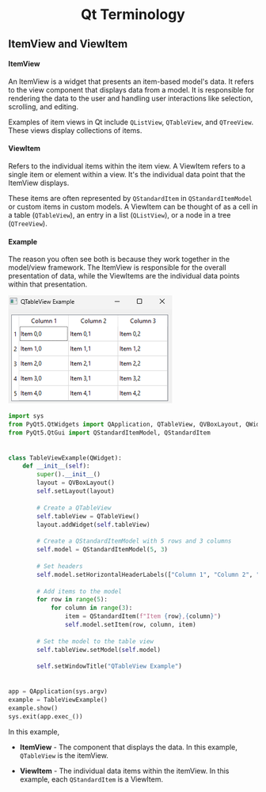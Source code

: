 <div align="center">
  <h1>  Qt Terminology </h1>
</div>

## ItemView and ViewItem

#### ItemView

An ItemView is a widget that presents an item-based model's data. It refers to the view component that displays data from a model. It is responsible for rendering the data to the user and handling user interactions like selection, scrolling, and editing. 

Examples of item views in Qt include `QListView`, `QTableView`, and `QTreeView`. These views display collections of items.

#### ViewItem

Refers to the individual items within the item view. A ViewItem refers to a single item or element within a view. It's the individual data point that the ItemView displays.

These items are often represented by `QStandardItem` in `QStandardItemModel` or custom items in custom models. A ViewItem can be thought of as a cell in a table (`QTableView`), an entry in a list (`QListView`), or a node in a tree (`QTreeView`).

#### Example

The reason you often see both is because they work together in the model/view framework. The ItemView is responsible for the overall presentation of data, while the ViewItems are the individual data points within that presentation.


![](../images/qt_3.png)

```python
import sys
from PyQt5.QtWidgets import QApplication, QTableView, QVBoxLayout, QWidget
from PyQt5.QtGui import QStandardItemModel, QStandardItem


class TableViewExample(QWidget):
    def __init__(self):
        super().__init__()
        layout = QVBoxLayout()
        self.setLayout(layout)

        # Create a QTableView
        self.tableView = QTableView()
        layout.addWidget(self.tableView)

        # Create a QStandardItemModel with 5 rows and 3 columns
        self.model = QStandardItemModel(5, 3)

        # Set headers
        self.model.setHorizontalHeaderLabels(["Column 1", "Column 2", "Column 3"])

        # Add items to the model
        for row in range(5):
            for column in range(3):
                item = QStandardItem(f"Item {row},{column}")
                self.model.setItem(row, column, item)

        # Set the model to the table view
        self.tableView.setModel(self.model)

        self.setWindowTitle("QTableView Example")


app = QApplication(sys.argv)
example = TableViewExample()
example.show()
sys.exit(app.exec_())
```

In this example,

- **ItemView** - The component that displays the data. In this example, `QTableView` is the itemView.

- **ViewItem** - The individual data items within the itemView. In this example, each `QStandardItem` is a ViewItem.